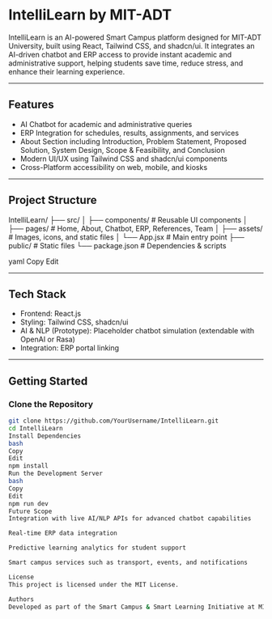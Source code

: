 # IntelliLearn by MIT-ADT

IntelliLearn is an AI-powered Smart Campus platform designed for MIT-ADT University, built using React, Tailwind CSS, and shadcn/ui. It integrates an AI-driven chatbot and ERP access to provide instant academic and administrative support, helping students save time, reduce stress, and enhance their learning experience.

---

## Features
- AI Chatbot for academic and administrative queries  
- ERP Integration for schedules, results, assignments, and services  
- About Section including Introduction, Problem Statement, Proposed Solution, System Design, Scope & Feasibility, and Conclusion  
- Modern UI/UX using Tailwind CSS and shadcn/ui components  
- Cross-Platform accessibility on web, mobile, and kiosks  

---

## Project Structure
IntelliLearn/
├── src/
│ ├── components/ # Reusable UI components
│ ├── pages/ # Home, About, Chatbot, ERP, References, Team
│ ├── assets/ # Images, icons, and static files
│ └── App.jsx # Main entry point
├── public/ # Static files
└── package.json # Dependencies & scripts

yaml
Copy
Edit

---

## Tech Stack
- Frontend: React.js  
- Styling: Tailwind CSS, shadcn/ui  
- AI & NLP (Prototype): Placeholder chatbot simulation (extendable with OpenAI or Rasa)  
- Integration: ERP portal linking  

---

## Getting Started

### Clone the Repository
```bash
git clone https://github.com/YourUsername/IntelliLearn.git
cd IntelliLearn
Install Dependencies
bash
Copy
Edit
npm install
Run the Development Server
bash
Copy
Edit
npm run dev
Future Scope
Integration with live AI/NLP APIs for advanced chatbot capabilities

Real-time ERP data integration

Predictive learning analytics for student support

Smart campus services such as transport, events, and notifications

License
This project is licensed under the MIT License.

Authors
Developed as part of the Smart Campus & Smart Learning Initiative at MIT-ADT.
